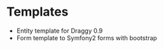 Templates
=========

- Entity template for Draggy 0.9
- Form template to Symfony2 forms with bootstrap
